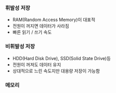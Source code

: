 
### 휘발성 저장
- RAM(Random Access Memory)이 대표적
- 전원이 꺼지면 데이터가 사라짐
- 빠른 읽기 / 쓰기 속도
### 비휘발성 저장
- HDD(Hard Disk Drive), SSD(Solid State Drive)등
- 전원이 꺼져도 데이터 유지
- 상대적으로 느린 속도지만 대용량 저장이 가능함
### 메모리
